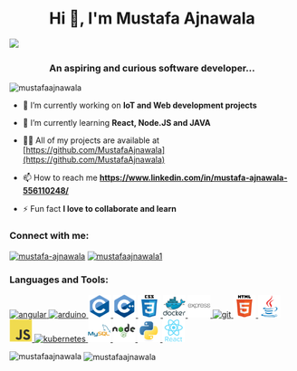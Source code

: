 <h1 align="center">Hi 👋, I'm Mustafa Ajnawala</h1>
<img src="https://www.google.com/url?sa=i&url=https%3A%2F%2Fdev.to%2Fpatferraggi%2Fhow-to-become-an-amazing-software-developer-things-i-wish-i-knew-when-i-started-28c5&psig=AOvVaw28Ofq3EDLgx5ryMmS5JrkS&ust=1718552348001000&source=images&cd=vfe&opi=89978449&ved=2ahUKEwjryo7D-N2GAxWkbWwGHXEfAvgQjRx6BAgAEBY">
<h3 align="center">An aspiring and curious software developer...</h3>

<p align="left"> <img src="https://komarev.com/ghpvc/?username=mustafaajnawala&label=Profile%20views&color=0e75b6&style=flat" alt="mustafaajnawala" /> </p>

- 🔭 I’m currently working on **IoT and Web development projects**

- 🌱 I’m currently learning **React, Node.JS and JAVA**

- 👨‍💻 All of my projects are available at [https://github.com/MustafaAjnawala](https://github.com/MustafaAjnawala)

- 📫 How to reach me **https://www.linkedin.com/in/mustafa-ajnawala-556110248/**

- ⚡ Fun fact **I love to collaborate and learn**

<h3 align="left">Connect with me:</h3>
<p align="left">
<a href="https://linkedin.com/in/mustafa-ajnawala" target="blank"><img align="center" src="https://raw.githubusercontent.com/rahuldkjain/github-profile-readme-generator/master/src/images/icons/Social/linked-in-alt.svg" alt="mustafa-ajnawala" height="30" width="40" /></a>
<a href="https://www.hackerrank.com/mustafaajnawala1" target="blank"><img align="center" src="https://raw.githubusercontent.com/rahuldkjain/github-profile-readme-generator/master/src/images/icons/Social/hackerrank.svg" alt="mustafaajnawala1" height="30" width="40" /></a>
</p>

<h3 align="left">Languages and Tools:</h3>
<p align="left"> <a href="https://angular.io" target="_blank" rel="noreferrer"> <img src="https://angular.io/assets/images/logos/angular/angular.svg" alt="angular" width="40" height="40"/> </a> <a href="https://www.arduino.cc/" target="_blank" rel="noreferrer"> <img src="https://cdn.worldvectorlogo.com/logos/arduino-1.svg" alt="arduino" width="40" height="40"/> </a> <a href="https://www.cprogramming.com/" target="_blank" rel="noreferrer"> <img src="https://raw.githubusercontent.com/devicons/devicon/master/icons/c/c-original.svg" alt="c" width="40" height="40"/> </a> <a href="https://www.w3schools.com/cpp/" target="_blank" rel="noreferrer"> <img src="https://raw.githubusercontent.com/devicons/devicon/master/icons/cplusplus/cplusplus-original.svg" alt="cplusplus" width="40" height="40"/> </a> <a href="https://www.w3schools.com/css/" target="_blank" rel="noreferrer"> <img src="https://raw.githubusercontent.com/devicons/devicon/master/icons/css3/css3-original-wordmark.svg" alt="css3" width="40" height="40"/> </a> <a href="https://www.docker.com/" target="_blank" rel="noreferrer"> <img src="https://raw.githubusercontent.com/devicons/devicon/master/icons/docker/docker-original-wordmark.svg" alt="docker" width="40" height="40"/> </a> <a href="https://expressjs.com" target="_blank" rel="noreferrer"> <img src="https://raw.githubusercontent.com/devicons/devicon/master/icons/express/express-original-wordmark.svg" alt="express" width="40" height="40"/> </a> <a href="https://git-scm.com/" target="_blank" rel="noreferrer"> <img src="https://www.vectorlogo.zone/logos/git-scm/git-scm-icon.svg" alt="git" width="40" height="40"/> </a> <a href="https://www.w3.org/html/" target="_blank" rel="noreferrer"> <img src="https://raw.githubusercontent.com/devicons/devicon/master/icons/html5/html5-original-wordmark.svg" alt="html5" width="40" height="40"/> </a> <a href="https://www.java.com" target="_blank" rel="noreferrer"> <img src="https://raw.githubusercontent.com/devicons/devicon/master/icons/java/java-original.svg" alt="java" width="40" height="40"/> </a> <a href="https://developer.mozilla.org/en-US/docs/Web/JavaScript" target="_blank" rel="noreferrer"> <img src="https://raw.githubusercontent.com/devicons/devicon/master/icons/javascript/javascript-original.svg" alt="javascript" width="40" height="40"/> </a> <a href="https://kubernetes.io" target="_blank" rel="noreferrer"> <img src="https://www.vectorlogo.zone/logos/kubernetes/kubernetes-icon.svg" alt="kubernetes" width="40" height="40"/> </a> <a href="https://www.mysql.com/" target="_blank" rel="noreferrer"> <img src="https://raw.githubusercontent.com/devicons/devicon/master/icons/mysql/mysql-original-wordmark.svg" alt="mysql" width="40" height="40"/> </a> <a href="https://nodejs.org" target="_blank" rel="noreferrer"> <img src="https://raw.githubusercontent.com/devicons/devicon/master/icons/nodejs/nodejs-original-wordmark.svg" alt="nodejs" width="40" height="40"/> </a> <a href="https://www.python.org" target="_blank" rel="noreferrer"> <img src="https://raw.githubusercontent.com/devicons/devicon/master/icons/python/python-original.svg" alt="python" width="40" height="40"/> </a> <a href="https://reactjs.org/" target="_blank" rel="noreferrer"> <img src="https://raw.githubusercontent.com/devicons/devicon/master/icons/react/react-original-wordmark.svg" alt="react" width="40" height="40"/> </a> </p>

<p><img align="left" src="https://github-readme-stats.vercel.app/api/top-langs?username=mustafaajnawala&show_icons=true&locale=en&layout=compact" alt="mustafaajnawala" /></p>

<p>&nbsp;<img align="center" src="https://github-readme-stats.vercel.app/api?username=mustafaajnawala&show_icons=true&locale=en" alt="mustafaajnawala" /></p>
